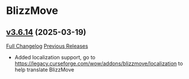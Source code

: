 # BlizzMove

## [v3.6.14](https://github.com/Kiatra/BlizzMove/tree/v3.6.14) (2025-03-19)
[Full Changelog](https://github.com/Kiatra/BlizzMove/compare/v3.6.13...v3.6.14) [Previous Releases](https://github.com/Kiatra/BlizzMove/releases)

- Added localization support, go to https://legacy.curseforge.com/wow/addons/blizzmove/localization to help translate BlizzMove  
